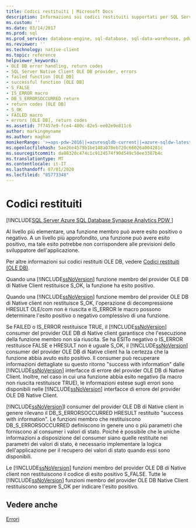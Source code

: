 ```yaml
---
title: Codici restituiti | Microsoft Docs
description: Informazioni sui codici restituiti supportati per SQL Server Native Client OLE DB, incluso il DB_S_ERRORSOCCURRED valore HRESULT comunemente rilevato.
ms.custom: ''
ms.date: 03/14/2017
ms.prod: sql
ms.prod_service: database-engine, sql-database, sql-data-warehouse, pdw
ms.reviewer: ''
ms.technology: native-client
ms.topic: reference
helpviewer_keywords:
- OLE DB error handling, return codes
- SQL Server Native Client OLE DB provider, errors
- failed function [OLE DB]
- successful function [OLE DB]
- S_FALSE
- IS_ERROR macro
- DB_S_ERRORSOCCURRED return
- return codes [OLE DB]
- S_OK
- FAILED macro
- errors [OLE DB], return codes
ms.assetid: 7f7457e9-fce4-400c-82e5-ee02e9e811c6
author: markingmyname
ms.author: maghan
monikerRange: '>=aps-pdw-2016||=azuresqldb-current||=azure-sqldw-latest||>=sql-server-2016||=sqlallproducts-allversions||>=sql-server-linux-2017||=azuresqldb-mi-current'
ms.openlocfilehash: 5ae26e4579b1be148a070eb720c66026a004281c
ms.sourcegitcommit: da88320c474c1c9124574f90d549c50ee3387b4c
ms.translationtype: MT
ms.contentlocale: it-IT
ms.lasthandoff: 07/01/2020
ms.locfileid: "85773348"
---
```

# <a name="return-codes"></a>Codici restituiti
[!INCLUDE[SQL Server Azure SQL Database Synapse Analytics PDW ](../../includes/applies-to-version/sql-asdb-asdbmi-asdw-pdw.md)]

  Al livello più elementare, una funzione membro può avere esito positivo o negativo. A un livello più approfondito, una funzione può avere esito positivo, ma tale esito potrebbe non corrispondere alle previsioni dello sviluppatore dell'applicazione.  
  
 Per altre informazioni sui codici restituiti OLE DB, vedere [Codici restituiti (OLE DB)](https://go.microsoft.com/fwlink/?LinkId=101631).  
  
 Quando una [!INCLUDE[ssNoVersion](../../includes/ssnoversion-md.md)] funzione membro del provider OLE DB di Native Client restituisce S_OK, la funzione ha esito positivo.  
  
 Quando una [!INCLUDE[ssNoVersion](../../includes/ssnoversion-md.md)] funzione membro del provider OLE DB di Native client non restituisce S_OK, l'operazione di decompressione HRESULT OLE/com non è riuscita e IS_ERROR le macro possono determinare l'esito positivo o negativo complessivo di una funzione.  
  
 Se FAILED o IS_ERROR restituisce TRUE, il [!INCLUDE[ssNoVersion](../../includes/ssnoversion-md.md)] consumer del provider OLE DB di Native client garantisce che l'esecuzione della funzione membro non sia riuscita. Se ha ESITo negativo o IS_ERROR restituisce FALSE e HRESULT non è uguale S_OK, il [!INCLUDE[ssNoVersion](../../includes/ssnoversion-md.md)] consumer del provider OLE DB di Native client ha la certezza che la funzione abbia avuto esito positivo. Il consumer può recuperare informazioni dettagliate su questo ritorno "success with information" dalle [!INCLUDE[ssNoVersion](../../includes/ssnoversion-md.md)] interfacce di errore del provider OLE DB di Native Client. Inoltre, nel caso in cui una funzione abbia esito negativo (la macro non riuscita restituisce TRUE), le informazioni estese sugli errori sono disponibili nelle [!INCLUDE[ssNoVersion](../../includes/ssnoversion-md.md)] interfacce di errore del provider OLE DB Native Client.  
  
 [!INCLUDE[ssNoVersion](../../includes/ssnoversion-md.md)]I consumer del provider OLE DB di Native client in genere rilevano il DB_S_ERRORSOCCURRED HRESULT restituito "success with information". Le funzioni membro che restituiscono DB_S_ERRORSOCCURRED definiscono in genere uno o più parametri che forniscono al consumer i valori di stato. Poiché è possibile che le uniche informazioni a disposizione del consumer siano quelle restituite nei parametri dei valori di stato, è necessario implementare la logica dell'applicazione per il recupero dei valori di stato quando essi sono disponibili.  
  
 Le [!INCLUDE[ssNoVersion](../../includes/ssnoversion-md.md)] funzioni membro del provider OLE DB di Native client non restituiscono il codice di esito positivo S_FALSE. Tutte le [!INCLUDE[ssNoVersion](../../includes/ssnoversion-md.md)] funzioni membro del provider OLE DB Native Client restituiscono sempre S_OK per indicare l'esito positivo.  
  
## <a name="see-also"></a>Vedere anche  
 [Errori](../../relational-databases/native-client-ole-db-errors/errors.md)  
  
  
